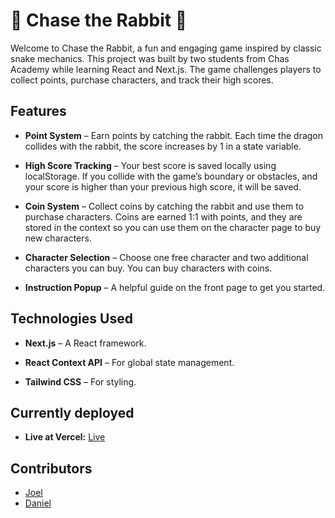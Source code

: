 
# 🐇 Chase the Rabbit 🐉

Welcome to Chase the Rabbit, a fun and engaging game inspired by classic snake mechanics. This project was built by two students from Chas Academy while learning React and Next.js. The game challenges players to collect points, purchase characters, and track their high scores.

## Features

- **Point System** – Earn points by catching the rabbit. Each time the dragon collides with the rabbit, the score increases by 1 in a state variable. 

- **High Score Tracking** – Your best score is saved locally using localStorage. If you collide with the game’s boundary or obstacles, and your score is higher than your previous high score, it will be saved.

- **Coin System** – Collect coins by catching the rabbit and use them to purchase characters. Coins are earned 1:1 with points, and they are stored in the context so you can use them on the character page to buy new characters.

- **Character Selection** – Choose one free character and two additional characters you can buy. You can buy characters with coins.

- **Instruction Popup** – A helpful guide on the front page to get you started.

## Technologies Used

- **Next.js** – A React framework.

- **React Context API** – For global state management.

- **Tailwind CSS** – For styling.
  
## Currently deployed
- **Live at Vercel:** <a href="https://chase-the-rabbit-yvfw.vercel.app/" target="_blank">Live</a>

  
## Contributors
- [Joel](https://github.com/Joel050505)
- [Daniel](https://github.com/Dantilldev)
